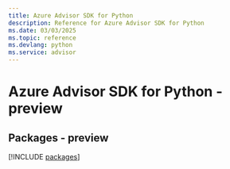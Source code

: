 ```yaml
---
title: Azure Advisor SDK for Python
description: Reference for Azure Advisor SDK for Python
ms.date: 03/03/2025
ms.topic: reference
ms.devlang: python
ms.service: advisor
---
```

# Azure Advisor SDK for Python - preview
## Packages - preview
[!INCLUDE [packages](advisor-index.md)]